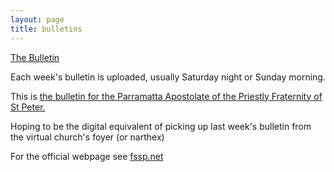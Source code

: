 ```yaml
---
layout: page
title: bulletins
---
```


[The Bulletin](http://repleatur.net/bulletins/parrafssp.pdf)

Each week's bulletin is uploaded, usually Saturday night or Sunday morning.

This is [the bulletin for the Parramatta Apostolate of the Priestly Fraternity of St Peter.](http://repleatur.net/bulletins/parrafssp.pdf)

Hoping to be the digital equivalent of picking up last week's bulletin from the virtual church's foyer (or narthex)

For the official webpage see [fssp.net](http://fssp.net)

